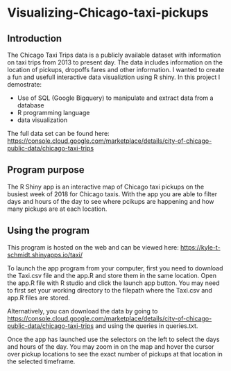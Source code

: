 # Visualizing-Chicago-taxi-pickups

## Introduction
The Chicago Taxi Trips data is a publicly available dataset with information on taxi trips from 2013 to present day. The data includes information on the location of pickups, dropoffs fares and other information. I wanted to create a fun and usefull interactive data visualiztion using R shiny. In this project I demostrate:
* Use of SQL (Google Bigquery) to manipulate and extract data from a database
* R programming language
* data visualization

The full data set can be found here: https://console.cloud.google.com/marketplace/details/city-of-chicago-public-data/chicago-taxi-trips

## Program purpose
The R Shiny app is an interactive map of Chicago taxi pickups on the busiest week of 2018 for Chicago taxis. With the app you are able to filter days and hours of the day to see where pcikups are happening and how many pickups are at each location.

## Using the program
This program is hosted on the web and can be viewed here: https://kyle-t-schmidt.shinyapps.io/taxi/

To launch the app program from your computer, first you need to download the Taxi.csv file and the app.R and store them in the same location. Open the app.R file with R studio and click the launch app button. You may need to first set your working directory to the filepath where the Taxi.csv and app.R files are stored.

Alternatively, you can download the data by going to https://console.cloud.google.com/marketplace/details/city-of-chicago-public-data/chicago-taxi-trips and using the queries in queries.txt.

Once the app has launched use the selectors on the left to select the days and hours of the day. You may zoom in on the map and hover the cursor over pickup locations to see the exact number of pickups at that location in the selected timeframe.
